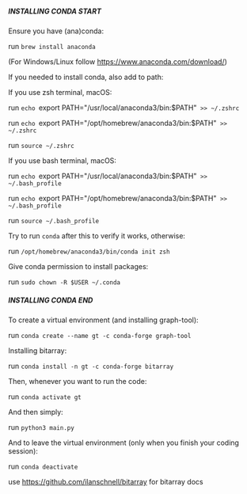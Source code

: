 
##### INSTALLING CONDA START #####

Ensure you have (ana)conda:

run `brew install anaconda`

(For Windows/Linux follow https://www.anaconda.com/download/)

If you needed to install conda, also add to path:

If you use zsh terminal, macOS:

run `echo `export PATH="/usr/local/anaconda3/bin:$PATH"` >> ~/.zshrc`

run `echo `export PATH="/opt/homebrew/anaconda3/bin:$PATH"` >> ~/.zshrc`

run `source ~/.zshrc`

If you use bash terminal, macOS:

run `echo `export PATH="/usr/local/anaconda3/bin:$PATH"` >> ~/.bash_profile`

run `echo `export PATH="/opt/homebrew/anaconda3/bin:$PATH"` >> ~/.bash_profile`

run `source ~/.bash_profile`

Try to run `conda` after this to verify it works, otherwise:

run `/opt/homebrew/anaconda3/bin/conda init zsh`

Give conda permission to install packages:

run `sudo chown -R $USER ~/.conda`

##### INSTALLING CONDA END #####

To create a virtual environment (and installing graph-tool):

run `conda create --name gt -c conda-forge graph-tool`

Installing bitarray:

run `conda install -n gt -c conda-forge bitarray`

Then, whenever you want to run the code:

run `conda activate gt`

And then simply:

run `python3 main.py`

And to leave the virtual environment (only when you finish your coding session):

run `conda deactivate`

use https://github.com/ilanschnell/bitarray for bitarray docs
